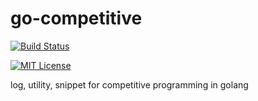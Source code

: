 # go-competitive

[![Build Status](https://travis-ci.org/my0k/go-competitive.svg?branch=master)](https://travis-ci.org/my0k/godict)

[![MIT License](https://img.shields.io/badge/license-MIT-blue.svg?style=flat)](./LICENSE)

log, utility, snippet for competitive programming in golang
